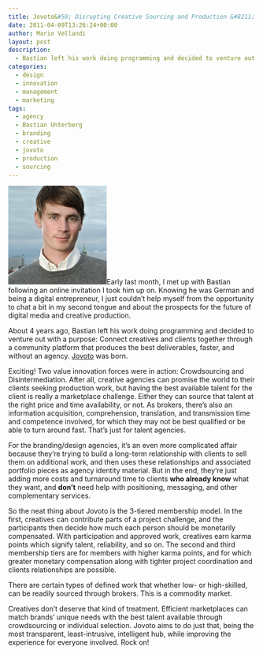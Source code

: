 ```yaml
---
title: Jovoto&#58; Disrupting Creative Sourcing and Production &#8211; Bastian Unterberg
date: 2011-04-09T13:26:24+00:00
author: Mario Vellandi
layout: post
description:
  - Bastian left his work doing programming and decided to venture out with a purpose-- Connect creatives and clients together through a community platform that produces the best deliverables, faster, and without an agency
categories:
  - design
  - innovation
  - management
  - marketing
tags:
  - agency
  - Bastian Unterberg
  - branding
  - creative
  - jovoto
  - production
  - sourcing
---
```

<img src="../images/wp-content/uploads/2011/04/bastian-unterberg-jovoto.jpg" />Early last month, I met up with Bastian following an online invitation I took him up on. Knowing he was German and being a digital entrepreneur, I just couldn&#8217;t help myself from the opportunity to chat a bit in my second tongue and about the prospects for the future of digital media and creative production.

About 4 years ago, Bastian left his work doing programming and decided to venture out with a purpose: Connect creatives and clients together through a community platform that produces the best deliverables, faster, and without an agency. [Jovoto](http://www.jovoto.com/) was born.

Exciting! Two value innovation forces were in action: Crowdsourcing and Disintermediation. After all, creative agencies can promise the world to their clients seeking production work, but having the best available talent for the client is really a marketplace challenge. Either they can source that talent at the right price and time availability, or not. As brokers, there&#8217;s also an information acquisition, comprehension, translation, and transmission time and competence involved, for which they may not be best qualified or be able to turn around fast. That&#8217;s just for talent agencies.

For the branding/design agencies, it&#8217;s an even more complicated affair because they&#8217;re trying to build a long-term relationship with clients to sell them on additional work, and then uses these relationships and associated portfolio pieces as agency identity material. But in the end, they&#8217;re just adding more costs and turnaround time to clients **who already know** what they want, and **don&#8217;t** need help with positioning, messaging, and other complementary services.

So the neat thing about Jovoto is the 3-tiered membership model. In the first, creatives can contribute parts of a project challenge, and the participants then decide how much each person should be monetarily compensated. With participation and approved work, creatives earn karma points which signify talent, reliability, and so on. The second and third membership tiers are for members with higher karma points, and for which greater monetary compensation along with tighter project coordination and clients relationships are possible.

There are certain types of defined work that whether low- or high-skilled, can be readily sourced through brokers. This is a commodity market.

Creatives don&#8217;t deserve that kind of treatment. Efficient marketplaces can match brands&#8217; unique needs with the best talent available through crowdsourcing or individual selection. Jovoto aims to do just that, being the most transparent, least-intrusive, intelligent hub, while improving the experience for everyone involved. Rock on!
